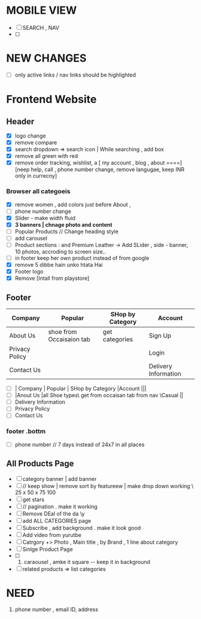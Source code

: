 # MOBILE VIEW 
- [ ] SEARCH , NAV  
- [ ] 

#  NEW CHANGES 
- [ ] only active links / nav links should be highlighted  

# Frontend Website 
## Header 
- [x] logo change 
- [x] remove compare 
- [x] search dropdown => search icon | While searching , add box  
- [x] remove all green with red 
- [x] remove order tracking, wishlist, a [ my account , blog , about  ====] [neep help, call , phone number change, remove langugae, keep INR only in currecny]

### Browser all categoeis 
- [x] remove women , add colors just before About , 
- [ ] phone number change 
- [x] Slider - make width fluid 
- [x] **3 banners | chnage photo and content** 
- [ ] Popular Products // Change heading style 
- [ ] add carousel 
- [ ] Product sections : and Premium Leather -> Add SLider  , side - banner, 10 photos, accroding to screen size.. 
- [ ] in footer keep her own product instead of from google 
- [x] remove 5 dibbe hain unko htata Hai 
- [x] Footer logo 
- [x] Remove [Intall from playstore] 
## Footer 


| Company | Popular | SHop by Category | Account |
|-|-|-|-|
|About Us|shoe from Occaisaion tab |get categories|Sign Up|
|Privacy Policy|||Login|
|Contact Us|||Delivery Information|

- [ ] | Company | Popular | SHop by Category |Account |||
- [ ] |Anout Us |all Shoe types\\ get from occaisan tab from nav \\Casual ||    
- [ ] Delivery Information
- [ ] Privacy Policy 
- [ ] Contact Us       

### footer .bottm 
- [ ]  phone  number // 7 days instead of 24x7  in all places 
## All Products Page
- [ ]  category banner | add banner 
- [ ]  // keep show | remove sort by featureew | make drop down working \\ 25 x 50 x 75 100
- [ ]  get stars  
- [ ] // pagination . make it working 
- [ ] Remove DEal of the da \y 
- [ ] add ALL CATEGORIES page
- [ ] Subscribe , add background . make it look good 
- [ ] Add video  from yurutbe 
- [ ] Catrgory +> Photo , Main title , by Brand , 1 line about category 
- [ ] Sinlge Product Page 
- [ ] 1. caraousel , amke it square -- keep it in background 
- [ ] related products => list categories 

# NEED
1. phone number , email ID, address
